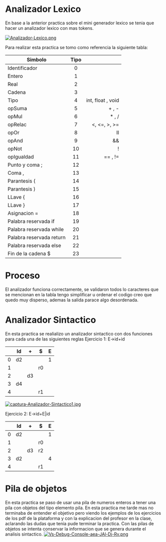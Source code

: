 # Analizador Lexico #
  
  En base a la anterior practica sobre el mini generador lexico se tenia que hacer un analizador lexico con mas tokens.

[![Analizador-Lexico.png](https://i.postimg.cc/KjxQnJHH/Analizador-Lexico.png)](https://postimg.cc/gXtvpqdV)

Para realizar esta practica se tomo como referencia la siguiente tabla:


| Simbolo        | Tipo           |   |
| ------------- |:-------------:| -----:|
| Identificador | 0 | |
| Entero      |  1  |    |
| Real |  2  |    |
| Cadena | 3 |
| Tipo | 4 | int, float , void |
| opSuma | 5 | + , - |
| opMul | 6 | * , / |
| opRelac | 7 | <, <=, >, >= |
| opOr | 8 | II |
| opAnd | 9 | && |
| opNot | 10 | ! |
| opIgualdad | 11 | == , != | 
| Punto y coma ; | 12
| Coma , | 13
| Parantesis ( | 14
| Parantesis ) | 15
| LLave { | 16
| LLave } | 17
| Asignacion = | 18
| Palabra reservada if | 19
| Palabra reservada while | 20
| Palabra reservada return | 21
| Palabra reservada else | 22
| Fin de la cadena $ | 23

  # Proceso #
  
  El analizador funciona correctamente, se validaron todos lo caracteres que se mencionan en la tabla 
  tengo simplificar u ordenar el codigo creo que quedo muy disperso, ademas la salida parace algo desordenada. 
  
  # Analizador Sintactico #
  En esta practica se realializo un analizador sintactico con dos funciones para cada una de las siguientes reglas
  Ejercicio 1: E->id+id
  
  |   | Id | + | $ | E |
  | - |:--:|:-:|:-:|:-:|
  | 0 | d2 |   |   | 1 |
  | 1 |    |   |r0 |   | 
  | 2 |    | d3|   |   |   
  | 3 | d4 |   |   |   | 
  | 4 |    |   | r1|   | 
  
  [![captura-Analizador-Sintactico1.jpg](https://i.postimg.cc/v8kYrpG8/captura-Analizador-Sintactico1.jpg)](https://postimg.cc/dDRcvN7g)
  
  Ejercicio 2: E->id+E|id
  
  |   | Id | + | $ | E |
  | - |:--:|:-:|:-:|:-:|
  | 0 | d2 |   |   | 1 |
  | 1 |    |   |r0 |   | 
  | 2 |    | d3|r2 |   |   
  | 3 | d2 |   |   | 4 | 
  | 4 |    |   | r1|   | 
  

# Pila de objetos #
En esta practica se paso de usar una pila de numeros enteros a tener una pila con objetos del tipo elemento pila. En esta practica me tarde mas no terminaba de 
entender el objetivo pero viendo los ejemplos de los ejercicios de los pdf de la plataforma y con la explicacion del profesor en la clase, aclarando las dudas que 
tenia pude terminar la practica. Con las pilas de objetos se intenta conservar la informacion que se genera durante el analisis sintactico.
[![Vs-Debug-Console-aea-JAl-Dj-Rv.png](https://i.postimg.cc/LX2GFmGN/Vs-Debug-Console-aea-JAl-Dj-Rv.png)](https://postimg.cc/Mc39yJ6Q)
